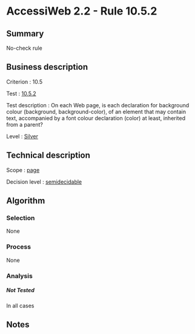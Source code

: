 # AccessiWeb 2.2 - Rule 10.5.2

## Summary

No-check rule

## Business description

Criterion : 10.5

Test :
[10.5.2](http://www.accessiweb.org/index.php/accessiweb-22-english-version.html#test-10-5-2)

Test description : On each Web page, is each declaration for background
colour (background, background-color), of an element that may contain
text, accompanied by a font colour declaration (color) at least,
inherited from a parent?

Level : [Silver](/en/category/rules-design/accessiweb-11/level/argent)

## Technical description

Scope : [page](/en/category/rules-design/accessiweb-11/scope/page)

Decision level :
[semidecidable](/en/category/rules-design/accessiweb-11/decision-level/semidecidable)

## Algorithm

### Selection

None

### Process

None

### Analysis

##### Not Tested

In all cases

## Notes


